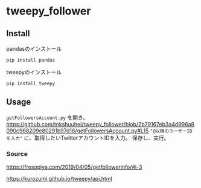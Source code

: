 # tweepy_follower

 ## Install 
 pandasのインストール
```
pip install pandas
```
 tweepyのインストール
```
pip install tweepy
```
## Usage
 ` getFollowersAccount.py ` を開き、
 https://github.com/tnkshuuhei/tweepy_follower/blob/2b79167eb3a4d996a8090c968209e80291b97d16/getFollowersAccount.py#L15
 `"@以降のユーザーIDを入力"`  に、取得したいTwitterアカウントIDを入力。
 保存し、実行。

### Source
https://fresopiya.com/2019/04/05/getfollowerinfo/#i-3

https://kurozumi.github.io/tweepy/api.html
